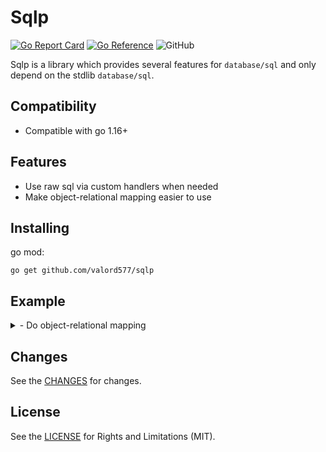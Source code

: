 Sqlp
======

[![Go Report Card](https://goreportcard.com/badge/github.com/valord577/httpc?t=2)](https://goreportcard.com/report/github.com/valord577/httpc)
[![Go Reference](https://pkg.go.dev/badge/github.com/valord577/sqlp.svg)](https://pkg.go.dev/github.com/valord577/sqlp)
![GitHub](https://img.shields.io/github/license/valord577/sqlp?t=0)

Sqlp is a library which provides several features for `database/sql` and only depend on the stdlib `database/sql`.

Compatibility
------

- Compatible with go 1.16+

Features
------

- Use raw sql via custom handlers when needed
- Make object-relational mapping easier to use

Installing
------

go mod:

```shell
go get github.com/valord577/sqlp
```

Example
------

<details>
<summary>
- Do object-relational mapping
</summary>

```go
package main

import (
    "database/sql"
    "fmt"

    "github.com/valord577/sqlp"
)

/*
create table `tc`
(
    id int auto_increment
        primary key,
    name varchar(16) default '' not null
);
*/

const (
    sqlType = ""
    sqlDsn  = ""
)

func main() {
    do(func(s *sqlp.DBSession) error {

        type Tc struct {
            ID   uint   `sqlp:"id"`
            Name string `sqlp:"name"`
        }

        var (
            err  error
            sql1 = "select * from `tc` where `id` >= ?"
            sql2 = "select `id` from `tc` where `id` >= ?"
        )

        var a []Tc
        err = s.QuerySql(&a, sql1, 1)
        if err != nil {
            return err
        }
        fmt.Printf("%v\n", a)

        var b []*Tc
        err = s.QuerySql(&b, sql1, 1)
        if err != nil {
            return err
        }
        fmt.Printf("%v\n", b)

        var c []map[string]interface{}
        err = s.QuerySql(&c, sql1, 1)
        if err != nil {
            return err
        }
        fmt.Printf("%v\n", c)

        var d []*map[string]interface{}
        err = s.QuerySql(&d, sql1, 1)
        if err != nil {
            return err
        }
        fmt.Printf("%v\n", d)

        var e Tc
        err = s.QuerySql(&e, sql1, 1)
        if err != nil {
            if err == sqlp.ErrTooManyResults {
                fmt.Printf("%s\n", err.Error())
            } else {
                return err
            }
        }
        fmt.Printf("%v\n", e)

        var f map[string]interface{}
        err = s.QuerySql(&f, sql1, 1)
        if err != nil {
            if err == sqlp.ErrTooManyResults {
                fmt.Printf("%s\n", err.Error())
            } else {
                return err
            }
        }
        fmt.Printf("%v\n", f)

        var g int
        err = s.QuerySql(&g, sql2, 1)
        if err != nil {
            if err == sqlp.ErrTooManyResults {
                fmt.Printf("%s\n", err.Error())
            } else {
                return err
            }
        }
        fmt.Printf("%v\n", g)

        var h sql.NullString
        err = s.QuerySql(&h, sql2, 1)
        if err != nil {
            if err == sqlp.ErrTooManyResults {
                fmt.Printf("%s\n", err.Error())
            } else {
                return err
            }
        }
        fmt.Printf("%v\n", h)

        return nil
    })
}

func do(f func(s *sqlp.DBSession) error) {
    db, err := sql.Open(sqlType, sqlDsn)
    if err != nil {
        panic(err)
    }
    defer func(db *sql.DB) {
        _ = db.Close()
    }(db)

    dbSession, err := sqlp.Open(db)
    if err != nil {
        panic(err)
    }

    err = f(dbSession)
    if err != nil {
        panic(err)
    }
}
```
</details>

Changes
------

See the [CHANGES](CHANGE.md) for changes.

License
------

See the [LICENSE](LICENSE) for Rights and Limitations (MIT).
